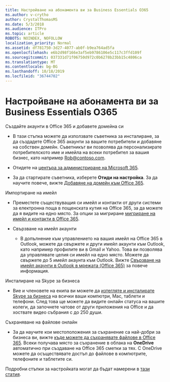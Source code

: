```yaml
---
title: Настройване на абонамента ви за Business Essentials O365
ms.author: v-crytho
author: CrystalThomasMS
ms.date: 5/3/2018
ms.audience: ITPro
ms.topic: article
ROBOTS: NOINDEX, NOFOLLOW
localization_priority: Normal
ms.assetid: df781750-3d27-4077-ab0f-b9ea764ad5fa
ms.openlocfilehash: e6b2d98f166e3af5eb9786106e5c117c3ffd109f
ms.sourcegitcommit: 037331d71f06750d972c0b6278b23bb15c4806ca
ms.translationtype: MT
ms.contentlocale: bg-BG
ms.lasthandoff: 10/18/2019
ms.locfileid: "36744702"
---
```

# <a name="setting-up-your-o365-business-essentials-subscription"></a>Настройване на абонамента ви за Business Essentials O365

Създайте акаунти в Office 365 и добавете домейна си
  
- В тази стъпка можете да използвате съветника за инсталиране, за да създадете Office 365 акаунти за вашите потребители и добавяне на собствен домейн. Съветникът ви позволява да персонализирате потребителското име и имейла на всеки потребител за вашия бизнес, като например [Rob@contoso.com](mailto:rob@contoso.com).
    
- Отидете на [центъра за администриране на Microsoft 365](https://login.partner.microsoftonline.cn/).
    
- За да стартирате съветника, изберете **Отиди на настройка**. За да научите повече, вижте [Добавяне на домейн към Office 365](https://docs.microsoft.com/office365/admin/setup/add-domain).
    
Импортиране на имейл
  
- Преместете съществуващия си имейл и контакти от други системи за електронна поща в пощенската кутия на Office 365, за да можете да я видите на едно място. За опции за мигриране [мигриране на имейл и контакти в Office 365](https://docs.microsoft.com/office365/admin/setup/migrate-email-and-contacts-admin).
    
- Свързване на имейл акаунти
    
  - В допълнение към управлението на вашия имейл на Office 365 в Outlook, можете да свържете и други имейл акаунти към Outlook, като например профилите ви в Gmail и Yahoo. Това ви позволява да управлявате целия си имейл на едно място. Можете да свържете до 5 имейл акаунта към Outlook. Вижте [Свързване на имейл акаунти в Outlook в мрежата (Office 365)](https://support.office.com/Article/Connect-email-accounts-in-Outlook-on-the-web-Office-365-d7012ff0-924f-4f78-8aca-c3912d886c4d) за повече информация. 
    
Инсталиране на Skype за бизнеса
  
- Вие и членовете на екипа ви можете да [изтегляте и инсталирате Skype за бизнеса](https://support.office.com/Article/download-and-install-Skype-for-Business-8a0d4da8-9d58-44f9-9759-5c8f340cb3fb) на всички ваши компютри, Mac, таблети и телефони. След това ще можете да видите онлайн статуса на вашите колеги, да започнете чатове от други приложения на Office и да хоствате видео събрания с до 250 души. 
    
Съхраняване на файлове онлайн
  
- За да научите кои местоположения за съхранение са най-добри за бизнеса ви, вижте [къде можете да съхранявате файлове в Office 365](https://support.office.com/article/c7c20284-bc94-47f4-9728-d28e9daf0790.aspx). Всеки получава място за съхранение в облака на **OneDrive** автоматично при създаване на Office 365 сметки за тях. С OneDrive можете да осъществявате достъп до файлове в компютрите, телефоните и таблетите си. 
    
Подробни стъпки за настройката могат да бъдат намерени в [тази статия](https://docs.microsoft.com/office365/admin/setup/setup).
  

